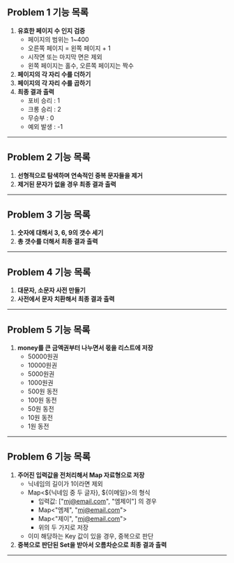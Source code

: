 ## Problem 1 기능 목록

1. **유효한 페이지 수 인지 검증**
    * 페이지의 범위는 1~400
    * 오른쪽 페이지 = 왼쪽 페이지 + 1
    * 시작면 또는 마지막 면은 제외
    * 왼쪽 페이지는 홀수, 오른쪽 페이지는 짝수
2. **페이지의 각 자리 수를 더하기**
3. **페이지의 각 자리 수를 곱하기**
4. **최종 결과 출력**
   * 포비 승리 : 1
   * 크롱 승리 : 2
   * 무승부 : 0
   * 예외 발생 : -1
   
---

## Problem 2 기능 목록

1. **선형적으로 탐색하며 연속적인 중복 문자들을 제거**
2. **제거된 문자가 없을 경우 최종 결과 출력**

---

## Problem 3 기능 목록

1. **숫자에 대해서 3, 6, 9의 갯수 세기**
2. **총 갯수를 더해서 최종 결과 출력**

---

## Problem 4 기능 목록

1. **대문자, 소문자 사전 만들기**
2. **사전에서 문자 치환해서 최종 결과 출력**

---

## Problem 5 기능 목록

1. **money를 큰 금액권부터 나누면서 몫을 리스트에 저장**
   * 50000원권
   * 10000원권
   * 5000원권
   * 1000원권
   * 500원 동전
   * 100원 동전
   * 50원 동전
   * 10원 동전
   * 1원 동전

---

## Problem 6 기능 목록

1. **주어진 입력값을 전처리해서 Map 자료형으로 저장**
   * 닉네임의 길이가 1이라면 제외
   * Map<${닉네임 중 두 글자}, ${이메일}>의 형식
     * 입력값: ["mj@email.com", "엠제이"] 의 경우
     * Map<"엠제", "mj@email.com">
     * Map<"제이", "mj@email.com">
     * 위의 두 가지로 저장
   * 이미 해당하는 Key 값이 있을 경우, 중복으로 판단
2. **중복으로 판단된 Set을 받아서 오름차순으로 최종 결과 출력**

---
